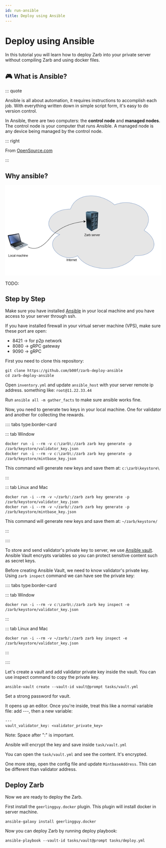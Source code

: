 ```yaml
---
id: run-ansible
title: Deploy using Ansible
---
```


# Deploy using Ansible

In this tutorial you will learn how to deploy Zarb into your private server without compiling Zarb
and using docker files.

## 🎮 What is Ansible?

::: quote

Ansible is all about automation, it requires instructions to accomplish each job. With everything
written down in simple script form, it's easy to do version control.

In Ansible, there are two computers: the **control node** and **managed nodes**. The control node is
your computer that runs Ansible. A managed node is any device being managed by the control node.

::: right

From [OpenSource.com](https://opensource.com/resources/what-ansible)

:::

## Why ansible?

![Deploy Zarb using ansible](../assets/images/zarb-ansible.png)

TODO:

## Step by Step

Make sure you have installed
[Ansible](https://docs.ansible.com/ansible/latest/installation_guide/intro_installation.html) in
your local machine and you have access to your server through ssh.

If you have installed firewall in your virtual server machine (VPS), make sure these port are open:

- 8421 -> for p2p network
- 8080 -> gRPC gateway
- 9090 -> gRPC

First you need to clone this repository:

```
git clone https://github.com/b00f/zarb-deploy-ansible
cd zarb-deploy-ansible
```

Open `inventory.yml` and update `ansible_host` with your server remote ip address. something like:
`root@11.22.33.44`

Run `ansible all -m gather_facts` to make sure ansible works fine.

Now, you need to generate two keys in your local machine. One for validator and another for
collecting the rewards.

:::: tabs type:border-card

::: tab Window

```
docker run -i --rm -v c:\zarb\:/zarb zarb key generate -p /zarb/keystore/validator_key.json
docker run -i --rm -v c:\zarb\:/zarb zarb key generate -p /zarb/keystore/mintbase_key.json
```

This command will generate new keys and save them at: `c:\zarb\keystore\`

:::

::: tab Linux and Mac

```
docker run -i --rm -v ~/zarb/:/zarb zarb key generate -p /zarb/keystore/validator_key.json
docker run -i --rm -v ~/zarb/:/zarb zarb key generate -p /zarb/keystore/mintbase_key.json
```

This command will generate new keys and save them at: `~/zarb/keystore/`

:::

::::

To store and send validator's private key to server, we use
[Ansible vault](https://docs.ansible.com/ansible/latest/user_guide/vault.html). Ansible Vault
encrypts variables so you can protect sensitive content such as secret keys.

Before creating Ansible Vault, we need to know validator's private key. Using `zarb inspect` command
we can have see the private key:

:::: tabs type:border-card

::: tab Window

```
docker run -i --rm -v c:\zarb\:/zarb zarb key inspect -e /zarb/keystore/validator_key.json
```

:::

::: tab Linux and Mac

```
docker run -i --rm -v ~/zarb/:/zarb zarb key inspect -e /zarb/keystore/validator_key.json
```

:::

::::

Let's create a vault and add validator private key inside the vault. You can use inspect command to
copy the private key.

```
ansible-vault create --vault-id vault@prompt tasks/vault.yml
```

Set a strong password for vault.

It opens up an editor. Once you're inside, treat this like a normal variable file: add ---, then a
new variable:

```
---
vault_validator_key: <validator_private_key>
```

Note: Space after ":" is important.

Ansible will encrypt the key and save inside `task/vault.yml`

You can open the `task/vault.yml` and see the content. It's encrypted.

One more step, open the config file and update `MintbaseAddress`. This can be different than
validator address.

## Deploy Zarb

Now we are ready to deploy the Zarb.

First install the `geerlingguy.docker` plugin. This plugin will install docker in server machine.

```
ansible-galaxy install geerlingguy.docker
```

Now you can deploy Zarb by running deploy playbook:

```
ansible-playbook --vault-id tasks/vault@prompt tasks/deploy.yml

```
